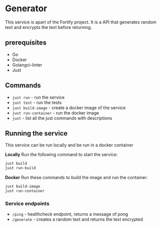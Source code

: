 # Generator
This service is apart of the Fortify project. It is a API that generates random text and encrypts the text before returning.

## prerequisites
- Go 
- Docker
- Golangci-linter
- Just

## Commands

- `just run` - run the service
- `just test` - run the tests
- `just build-image` - create a docker image of the service
- `just run-container` - run the docker image
- `just` - list all the just commands with descriptions

## Running the service
This service can be run locally and be run in a docker container

**Locally**
Run the following command to start the service:
```bash
just build
just run-build
```

**Docker**
Run these commands to build the image and run the container:
```bash
just build-image
just run-container
```

### Service endpoints
- `/ping` - healthcheck endpoint, returns a message of pong 
- `/generate` - creates a random text and returns the text encrypted
